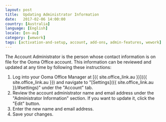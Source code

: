 ```yaml
---
layout: post
title:  Updating Administrator Information
date:   2017-02-06 14:00:00
country: [Australia]
language: [English]
locale: [en-au]
category: [wework]
tags: [activation-and-setup, account, add-ons, admin-features, wework]
---
```


The Account Administrator is the person whose contact information is on file for the Ooma Office account. This information can be reviewed and updated at any time by following these instructions:

1. Log into your Ooma Office Manager at [{{ site.office_link.au }}]({{ site.office_link.au }}) and navigate to "[Settings]({{ site.office_link.au }}/#settings)" under the "Account" tab.
2. Review the account administrator name and email address under the "Administrator Information" section. If you want to update it, click the "Edit" button.
3. Enter the new name and email address.
4. Save your changes.